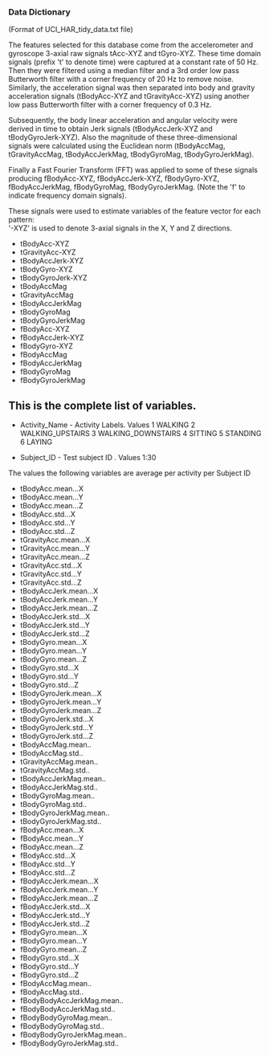 ### Data Dictionary
 (Format of UCI_HAR_tidy_data.txt file)
 
The features selected for this database come from the accelerometer and gyroscope 3-axial raw signals tAcc-XYZ and tGyro-XYZ. These time domain signals (prefix 't' to denote time) were captured at a constant rate of 50 Hz. Then they were filtered using a median filter and a 3rd order low pass Butterworth filter with a corner frequency of 20 Hz to remove noise. Similarly, the acceleration signal was then separated into body and gravity acceleration signals (tBodyAcc-XYZ and tGravityAcc-XYZ) using another low pass Butterworth filter with a corner frequency of 0.3 Hz. 

Subsequently, the body linear acceleration and angular velocity were derived in time to obtain Jerk signals (tBodyAccJerk-XYZ and tBodyGyroJerk-XYZ). Also the magnitude of these three-dimensional signals were calculated using the Euclidean norm (tBodyAccMag, tGravityAccMag, tBodyAccJerkMag, tBodyGyroMag, tBodyGyroJerkMag). 

Finally a Fast Fourier Transform (FFT) was applied to some of these signals producing fBodyAcc-XYZ, fBodyAccJerk-XYZ, fBodyGyro-XYZ, fBodyAccJerkMag, fBodyGyroMag, fBodyGyroJerkMag. (Note the 'f' to indicate frequency domain signals). 

These signals were used to estimate variables of the feature vector for each pattern:  
'-XYZ' is used to denote 3-axial signals in the X, Y and Z directions.

 - tBodyAcc-XYZ
 - tGravityAcc-XYZ
 - tBodyAccJerk-XYZ
 - tBodyGyro-XYZ
 - tBodyGyroJerk-XYZ
 - tBodyAccMag
 - tGravityAccMag
 - tBodyAccJerkMag
 - tBodyGyroMag
 - tBodyGyroJerkMag
 - fBodyAcc-XYZ
 - fBodyAccJerk-XYZ
 - fBodyGyro-XYZ
 - fBodyAccMag 
 - fBodyAccJerkMag
 - fBodyGyroMag
 - fBodyGyroJerkMag
  
 
 ## This is the complete list of variables. 

- Activity_Name	- Activity Labels. Values 
                1 WALKING
                2 WALKING_UPSTAIRS
                3 WALKING_DOWNSTAIRS
                4 SITTING
                5 STANDING
                6 LAYING
 
 - Subject_ID - Test subject ID . Values 1:30
 

The values the following variables are average per activity per Subject ID 
 
 - tBodyAcc.mean...X	
 - tBodyAcc.mean...Y	
 - tBodyAcc.mean...Z	
 - tBodyAcc.std...X	
 - tBodyAcc.std...Y	
 - tBodyAcc.std...Z	
 - tGravityAcc.mean...X	
 - tGravityAcc.mean...Y	
 - tGravityAcc.mean...Z	
 - tGravityAcc.std...X	
 - tGravityAcc.std...Y	
 - tGravityAcc.std...Z	
 - tBodyAccJerk.mean...X	
 - tBodyAccJerk.mean...Y	
 - tBodyAccJerk.mean...Z	
 - tBodyAccJerk.std...X	
 - tBodyAccJerk.std...Y	
 - tBodyAccJerk.std...Z	
 - tBodyGyro.mean...X	
 - tBodyGyro.mean...Y	
 - tBodyGyro.mean...Z	
 - tBodyGyro.std...X	
 - tBodyGyro.std...Y	
 - tBodyGyro.std...Z	
 - tBodyGyroJerk.mean...X	
 - tBodyGyroJerk.mean...Y	
 - tBodyGyroJerk.mean...Z	
 - tBodyGyroJerk.std...X	
 - tBodyGyroJerk.std...Y	
 - tBodyGyroJerk.std...Z	
 - tBodyAccMag.mean..	
 - tBodyAccMag.std..	
 - tGravityAccMag.mean..	
 - tGravityAccMag.std..	
 - tBodyAccJerkMag.mean..	
 - tBodyAccJerkMag.std..	
 - tBodyGyroMag.mean..	
 - tBodyGyroMag.std..	
 - tBodyGyroJerkMag.mean..	
 - tBodyGyroJerkMag.std..	
 - fBodyAcc.mean...X	
 - fBodyAcc.mean...Y	
 - fBodyAcc.mean...Z	
 - fBodyAcc.std...X	
 - fBodyAcc.std...Y	
 - fBodyAcc.std...Z	
 - fBodyAccJerk.mean...X	
 - fBodyAccJerk.mean...Y	
 - fBodyAccJerk.mean...Z	
 - fBodyAccJerk.std...X	
 - fBodyAccJerk.std...Y	
 - fBodyAccJerk.std...Z	
 - fBodyGyro.mean...X	
 - fBodyGyro.mean...Y	
 - fBodyGyro.mean...Z	
 - fBodyGyro.std...X	
 - fBodyGyro.std...Y	
 - fBodyGyro.std...Z	
 - fBodyAccMag.mean..	
 - fBodyAccMag.std..	
 - fBodyBodyAccJerkMag.mean..	
 - fBodyBodyAccJerkMag.std..	
 - fBodyBodyGyroMag.mean..	
 - fBodyBodyGyroMag.std..	
 - fBodyBodyGyroJerkMag.mean..	
 - fBodyBodyGyroJerkMag.std..
